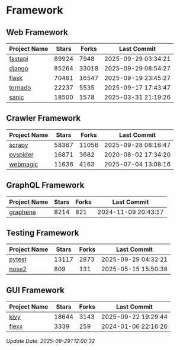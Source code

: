 # Framework

## Web Framework
| Project Name | Stars | Forks | Last Commit |
| ------------ | ----- | ----- | ----------- |
| [fastapi](https://github.com/fastapi/fastapi) | 89924 | 7948 | 2025-09-29 03:34:21 |
| [django](https://github.com/django/django) | 85264 | 33018 | 2025-09-29 08:54:27 |
| [flask](https://github.com/pallets/flask) | 70461 | 16547 | 2025-09-19 23:45:27 |
| [tornado](https://github.com/tornadoweb/tornado) | 22237 | 5535 | 2025-09-17 17:43:47 |
| [sanic](https://github.com/sanic-org/sanic) | 18500 | 1578 | 2025-03-31 21:19:26 |

## Crawler Framework
| Project Name | Stars | Forks | Last Commit |
| ------------ | ----- | ----- | ----------- |
| [scrapy](https://github.com/scrapy/scrapy) | 58367 | 11056 | 2025-09-28 08:16:47 |
| [pyspider](https://github.com/binux/pyspider) | 16871 | 3682 | 2020-08-02 17:34:20 |
| [webmagic](https://github.com/code4craft/webmagic) | 11636 | 4163 | 2025-07-04 13:08:16 |

## GraphQL Framework
| Project Name | Stars | Forks | Last Commit |
| ------------ | ----- | ----- | ----------- |
| [graphene](https://github.com/graphql-python/graphene) | 8214 | 821 | 2024-11-09 20:43:17 |

## Testing Framework
| Project Name | Stars | Forks | Last Commit |
| ------------ | ----- | ----- | ----------- |
| [pytest](https://github.com/pytest-dev/pytest) | 13117 | 2873 | 2025-09-29 04:32:21 |
| [nose2](https://github.com/nose-devs/nose2) | 809 | 131 | 2025-05-15 15:50:38 |

## GUI Framework
| Project Name | Stars | Forks | Last Commit |
| ------------ | ----- | ----- | ----------- |
| [kivy](https://github.com/kivy/kivy) | 18644 | 3143 | 2025-09-22 19:29:44 |
| [flexx](https://github.com/flexxui/flexx) | 3339 | 259 | 2024-01-06 22:16:26 |

*Update Date: 2025-09-29T12:00:32*